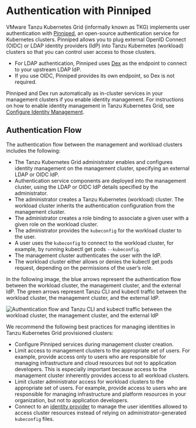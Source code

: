 ﻿# Authentication with Pinniped

VMware Tanzu Kubernetes Grid (informally known as TKG) implements user authentication with [Pinniped](https://pinniped.dev/), an open-source authentication service for Kubernetes clusters. Pinniped allows you to plug external OpenID Connect (OIDC) or LDAP identity providers (IdP) into Tanzu Kubernetes (workload) clusters so that you can control user access to those clusters.

- For LDAP authentication, Pinniped uses [Dex](https://github.com/dexidp/dex/blob/master/README.md) as the endpoint to connect to your upstream LDAP IdP.
- If you use OIDC, Pinniped provides its own endpoint, so Dex is not required. 

Pinniped and Dex run automatically as in-cluster services in your management clusters if you enable identity management. For instructions on how to enable identity management in Tanzu Kubernetes Grid, see [Configure Identity Management](https://docs.vmware.com/en/VMware-Tanzu-Kubernetes-Grid/1.5/vmware-tanzu-kubernetes-grid-15/GUID-iam-configure-id-mgmt.html).

## Authentication Flow

The authentication flow between the management and workload clusters includes the following:

- The Tanzu Kubernetes Grid administrator enables and configures identity management on the management cluster, specifying an external LDAP or OIDC IdP.
- Authentication service components are deployed into the management cluster, using the LDAP or OIDC IdP details specified by the administrator.
- The administrator creates a Tanzu Kubernetes (workload) cluster. The workload cluster inherits the authentication configuration from the management cluster.
- The administrator creates a role binding to associate a given user with a given role on the workload cluster.
- The administrator provides the `kubeconfig` for the workload cluster to the user.
- A user uses the `kubeconfig` to connect to the workload cluster, for example, by running kubectl get pods `--kubeconfig`.
- The management cluster authenticates the user with the IdP.
- The workload cluster either allows or denies the kubectl get pods request, depending on the permissions of the user’s role.

In the following image, the blue arrows represent the authentication flow between the workload cluster, the management cluster, and the external IdP. The green arrows represent Tanzu CLI and kubectl traffic between the workload cluster, the management cluster, and the external IdP.

![Authentication flow and Tanzu CLI and kubectl traffic between the workload cluster, the management cluster, and the external IdP](img/pinniped-with-tkg/1-pinniped-1.png)

We recommend the following best practices for managing identities in Tanzu Kubernetes Grid provisioned clusters:

- Configure Pinniped services during management cluster creation.
- Limit access to management clusters to the appropriate set of users. For example, provide access only to users who are responsible for managing infrastructure and cloud resources but not to application developers. This is especially important because access to the management cluster inherently provides access to all workload clusters.
- Limit cluster administrator access for workload clusters to the appropriate set of users. For example, provide access to users who are responsible for managing infrastructure and platform resources in your organization, but not to application developers.
- Connect to an [identity provider](https://csrc.nist.gov/glossary/term/identity_provider) to manage the user identities allowed to access cluster resources instead of relying on administrator-generated `kubeconfig` files.
